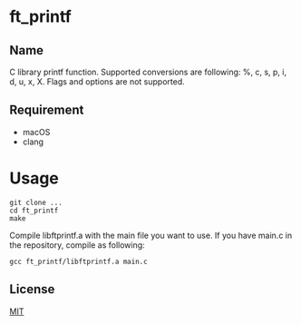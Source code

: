 # ft_printf

## Name
C library printf function.
Supported conversions are following: %, c, s, p, i, d, u, x, X.
Flags and options are not supported.

## Requirement
- macOS
- clang
  
# Usage
```
git clone ...
cd ft_printf
make
```
Compile libftprintf.a with the main file you want to use.
If you have main.c in the repository, compile as following:
```
gcc ft_printf/libftprintf.a main.c
```
## License
[MIT](https://github.com/yuto1009/ft_printf/blob/master/LICENSE)
